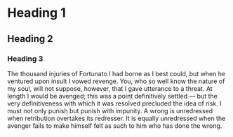 # Heading 1
## Heading 2
### Heading 3
The thousand injuries of Fortunato I had borne as I best could, but when he ventured upon insult I vowed revenge. You, who so well know the nature of my soul, will not suppose, however, that I gave utterance to a threat. At length I would be avenged; this was a point definitively settled — but the very definitiveness with which it was resolved precluded the idea of risk. I must not only punish but punish with impunity. A wrong is unredressed when retribution overtakes its redresser. It is equally unredressed when the avenger fails to make himself felt as such to him who has done the wrong.

